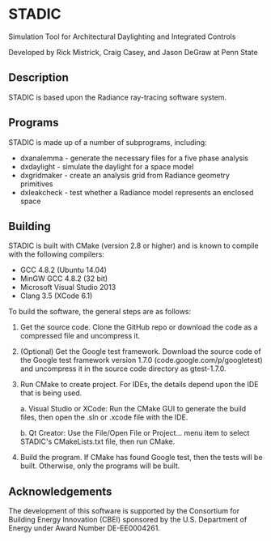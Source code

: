 STADIC
======

Simulation Tool for Architectural Daylighting and Integrated Controls

Developed by Rick Mistrick, Craig Casey, and Jason DeGraw at Penn State

Description
-----------

STADIC is based upon the Radiance ray-tracing software system.

Programs
--------

STADIC is made up of a number of subprograms, including:

* dxanalemma - generate the necessary files for a five phase analysis
* dxdaylight - simulate the daylight for a space model
* dxgridmaker - create an analysis grid from Radiance geometry primitives
* dxleakcheck - test whether a Radiance model represents an enclosed space
	
Building
--------

STADIC is built with CMake (version 2.8 or higher) and is known to compile
with the following compilers:

* GCC 4.8.2 (Ubuntu 14.04)
* MinGW GCC 4.8.2 (32 bit)
* Microsoft Visual Studio 2013
* Clang 3.5 (XCode 6.1)

To build the software, the general steps are as follows:

1. Get the source code. Clone the GitHub repo or download the code as a
compressed file and uncompress it.

2. (Optional) Get the Google test framework. Download the source code of the
Google test framework version 1.7.0 (code.google.com/p/googletest) and 
uncompress it in the source code directory as gtest-1.7.0.

3. Run CMake to create project. For IDEs, the details depend upon the IDE that
is being used.

    a. Visual Studio or XCode: Run the CMake GUI to generate the build files,
    then open the .sln or .xcode file with the IDE.

    b. Qt Creator: Use the File/Open File or Project... menu item to select 
    STADIC's CMakeLists.txt file, then run CMake.
    
4. Build the program. If CMake has found Google test, then the tests will be
built. Otherwise, only the programs will be built.

Acknowledgements
----------------

The development of this software is supported by the Consortium for Building Energy 
Innovation (CBEI) sponsored  by the U.S. Department of Energy under Award Number
DE-EE0004261.
